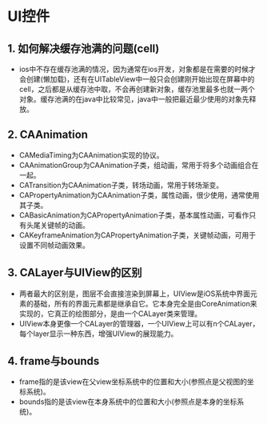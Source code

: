 # UI控件

## 1. 如何解决缓存池满的问题(cell)
* ios中不存在缓存池满的情况，因为通常在ios开发，对象都是在需要的时候才会创建(懒加载)，还有在UITableView中一般只会创建刚开始出现在屏幕中的cell，之后都是从缓存池中取，不会再创建新对象，缓存池里最多也就一两个对象。缓存池满的在java中比较常见，java中一般把最近最少使用的对象先释放。

## 2. CAAnimation
* CAMediaTiming为CAAnimation实现的协议。
* CAAnimationGroup为CAAnimation子类，组动画，常用于将多个动画组合在一起。
* CATransition为CAAnimation子类，转场动画，常用于转场渐变。
* CAPropertyAnimation为CAAnimation子类，属性动画，很少使用，通常使用其子类。
* CABasicAnimation为CAPropertyAnimation子类，基本属性动画，可看作只有头尾关键帧的动画。
* CAKeyframeAnimation为CAPropertyAnimation子类，关键帧动画，可用于设置不同帧动画效果。

## 3. CALayer与UIView的区别
* 两者最大的区别是，图层不会直接渲染到屏幕上，UIView是iOS系统中界面元素的基础，所有的界面元素都是继承自它。它本身完全是由CoreAnimation来实现的，它真正的绘图部分，是由一个CALayer类来管理。
* UIView本身更像一个CALayer的管理器，一个UIView上可以有n个CALayer，每个layer显示一种东西，增强UIView的展现能力。

## 4. frame与bounds
* frame指的是该view在父view坐标系统中的位置和大小(参照点是父视图的坐标系统)。
* bounds指的是该view在本身系统中的位置和大小(参照点是本身的坐标系统)。





